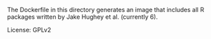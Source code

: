 The Dockerfile in this directory generates an image that includes all R packages written by Jake Hughey et al. (currently 6).

License: GPLv2
